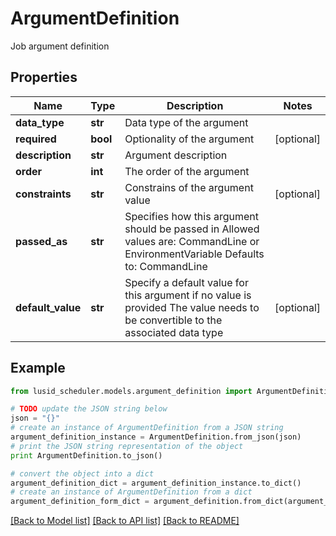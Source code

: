 # ArgumentDefinition

Job argument definition

## Properties
Name | Type | Description | Notes
------------ | ------------- | ------------- | -------------
**data_type** | **str** | Data type of the argument | 
**required** | **bool** | Optionality of the argument | [optional] 
**description** | **str** | Argument description | 
**order** | **int** | The order of the argument | 
**constraints** | **str** | Constrains of the argument value | [optional] 
**passed_as** | **str** | Specifies how this argument should be passed in  Allowed values are: CommandLine or EnvironmentVariable    Defaults to: CommandLine | 
**default_value** | **str** | Specify a default value for this argument if no value is provided  The value needs to be convertible to the associated data type | [optional] 

## Example

```python
from lusid_scheduler.models.argument_definition import ArgumentDefinition

# TODO update the JSON string below
json = "{}"
# create an instance of ArgumentDefinition from a JSON string
argument_definition_instance = ArgumentDefinition.from_json(json)
# print the JSON string representation of the object
print ArgumentDefinition.to_json()

# convert the object into a dict
argument_definition_dict = argument_definition_instance.to_dict()
# create an instance of ArgumentDefinition from a dict
argument_definition_form_dict = argument_definition.from_dict(argument_definition_dict)
```
[[Back to Model list]](../README.md#documentation-for-models) [[Back to API list]](../README.md#documentation-for-api-endpoints) [[Back to README]](../README.md)


